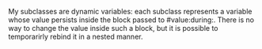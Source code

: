 My subclasses are dynamic variables: each subclass represents a variablewhose value persists inside the block passed to #value:during:. There isno way to change the value inside such a block, but it is possible totemporarirly rebind it in a nested manner.